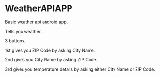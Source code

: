 # WeatherAPIAPP						
							
Basic weather api android app.

Tells you weather. 

3 buttons.

1st gives you ZIP Code by asking City Name.

2nd gives you City Name by asking ZIP Code.

3rd gives you temperature details by asking either City Name or ZIP Code.
